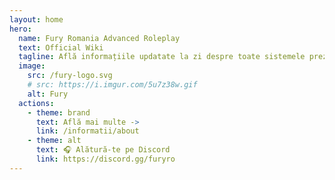 ```yaml
---
layout: home
hero:
  name: Fury Romania Advanced Roleplay
  text: Official Wiki
  tagline: Află informațiile updatate la zi despre toate sistemele prezente pe serverul nostru.
  image:
    src: /fury-logo.svg
    # src: https://i.imgur.com/5u7z38w.gif
    alt: Fury
  actions:
    - theme: brand
      text: Află mai multe ->
      link: /informatii/about
    - theme: alt
      text: 🎧 Alătură-te pe Discord
      link: https://discord.gg/furyro
---
```


<script setup>
import { ref } from 'vue'
import Home from '.vitepress/components/Home.vue'
import SiteMap from '.vitepress/components/SiteMap.vue'
import HomeClip from '.vitepress/components/HomeClip.vue'

const hero = ref({
  name: 'Fury Romania Advanced Roleplay',
  text: 'Official Wiki',
  tagline: 'Află informațiile updatate la zi despre toate sistemele prezente pe serverul nostru.',
  actions: [
    { theme: 'brand', text: 'Află mai multe ->', link: '/informatii/about' },
    { theme: 'alt', text: '🎧 Alătură-te pe Discord', link: 'https://discord.gg/furyro' }
  ]
})
</script>

<template>
  <Home />
  <div id="hero" class="hero">
    <h1>{{ hero.name }}</h1>
    <p>{{ hero.text }}</p>
    <p>{{ hero.tagline }}</p>
    <div class="actions">
      <a :href="hero.actions[0].link" class="btn btn-brand">{{ hero.actions[0].text }}</a>
      <HomeClip />
      <a :href="hero.actions[1].link" class="btn btn-alt">{{ hero.actions[1].text }}</a>
    </div>
  </div>
  <SiteMap />
</template>

<style scoped>
.hero {
  text-align: center;
  margin: 20px 0;
}
.hero h1 {
  font-size: 48px;
  color: orange;
}
.hero p {
  font-size: 18px;
  color: white;
}
.actions {
  display: flex;
  justify-content: center;
  gap: 20px;
}
.actions a {
  font-size: 16px;
  display: inline-block;
  background-color: var(--vt-c-bg-mute);
  padding: 8px 18px;
  font-weight: 500;
  border-radius: 8px;
  transition: background-color 0.5s, color 0.5s;
}
.actions .btn-brand {
  background-color: var(--vp-button-brand-bg);
  color: #fff;
}
.actions .btn-alt {
  background-color: var(--vp-button-alt-bg);
  color: #fff;
}
</style>
